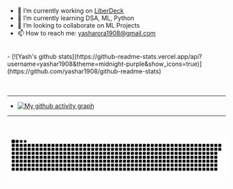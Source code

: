 
- 🔭 I’m currently working on <a href = https://github.com/BlackTimber-Labs/Liberdeck>LiberDeck</a>
- 🌱 I’m currently learning DSA, ML, Python
- 👯 I’m looking to collaborate on ML Projects
- 📫 How to reach me: yasharora1908@gmail.com
<br>
- [![Yash's github stats](https://github-readme-stats.vercel.app/api?username=yashar1908&theme=midnight-purple&show_icons=true)](https://github.com/yashar1908/github-readme-stats)
  <br><br><br><hr>

- [![My github activity graph](https://activity-graph.herokuapp.com/graph?username=yashar1908&theme=radical)](https://github.com/yashar1908/github-readme-activity-graph)

<hr><br>

![](https://github.com/yashar1908/yashar1908/raw/output/github-contribution-grid-snake.svg)
 
